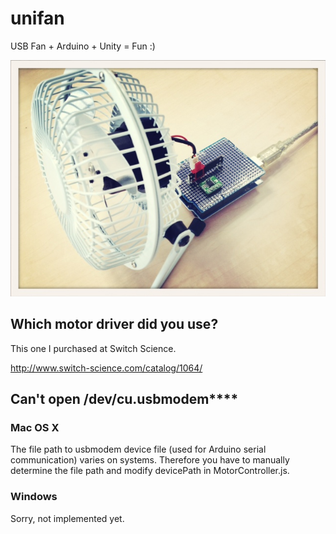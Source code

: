 unifan
======

USB Fan + Arduino + Unity = Fun :)

![unifan.jpg](Document/unifan.jpg)

Which motor driver did you use?
-------------------------------

This one I purchased at Switch Science.

http://www.switch-science.com/catalog/1064/

Can't open /dev/cu.usbmodem****
-------------------------------

### Mac OS X

The file path to usbmodem device file (used for Arduino serial communication)
varies on systems. Therefore you have to manually determine the file path and
modify devicePath in MotorController.js.

### Windows

Sorry, not implemented yet.
